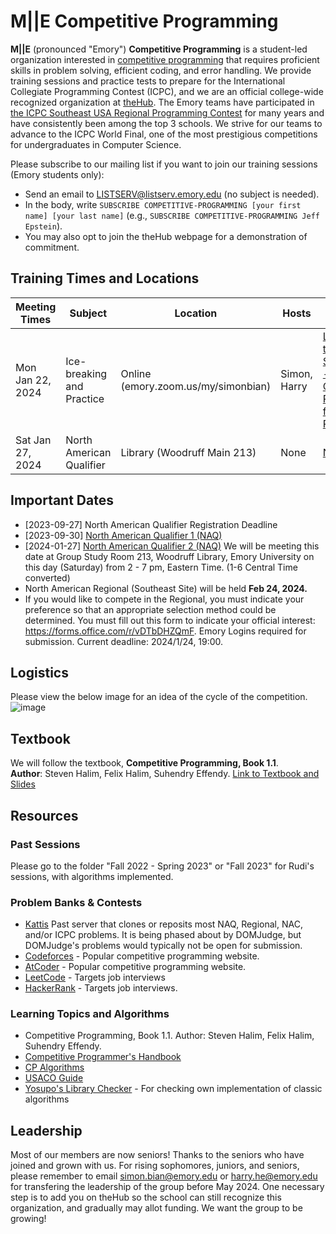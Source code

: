 # M||E Competitive Programming

**M||E** (pronounced "Emory") **Competitive Programming** is a student-led organization interested in [competitive programming](https://en.wikipedia.org/wiki/Competitive_programming) that requires proficient skills in problem solving, efficient coding, and error handling. 
We provide training sessions and practice tests to prepare for the International Collegiate Programming Contest (ICPC), and we are an official college-wide recognized organization at [theHub](https://thehub.emory.edu/organization/m-or-e).
The Emory teams have participated in [the ICPC Southeast USA Regional Programming Contest](http://seusa.vanb.org) for many years and have consistently been among the top 3 schools.
We strive for our teams to advance to the ICPC World Final, one of the most prestigious competitions for undergraduates in Computer Science.

Please subscribe to our mailing list if you want to join our training sessions (Emory students only):

* Send an email to LISTSERV@listserv.emory.edu (no subject is needed).
* In the body, write `SUBSCRIBE COMPETITIVE-PROGRAMMING [your first name] [your last name]` (e.g., `SUBSCRIBE COMPETITIVE-PROGRAMMING Jeff Epstein`).
* You may also opt to join the theHub webpage for a demonstration of commitment. 

## Training Times and Locations
| Meeting Times    | Subject                   | Location                            | Hosts        | More Info                                         |
|------------------|---------------------------|-------------------------------------|--------------|---------------------------------------------------|
| Mon Jan 22, 2024 | Ice-breaking and Practice | Online (emory.zoom.us/my/simonbian) | Simon, Harry | [Learning to Submit - New Comers](https://open.kattis.com/contests/kohkwf), [Practice for Regional](https://open.kattis.com/contests/iv54hs) |
| Sat Jan 27, 2024 | North American Qualifier  | Library (Woodruff Main 213)         | None         | [NAQ](https://naq23.kattis.com/contests/naq23-spring)      |

## Important Dates
* [2023-09-27] North American Qualifier Registration Deadline
* [2023-09-30] [North American Qualifier 1 (NAQ)](https://na.icpc.global/naq/)
* [2024-01-27] [North American Qualifier 2 (NAQ)](https://na.icpc.global/naq/) We will be meeting this date at Group Study Room 213, Woodruff Library, Emory University on this day (Saturday) from 2 - 7 pm, Eastern Time. (1-6 Central Time converted)
* North American Regional (Southeast Site) will be held **Feb 24, 2024.**
* If you would like to compete in the Regional, you must indicate your preference so that an appropriate selection method could be determined. You must fill out this form to indicate your official interest: https://forms.office.com/r/vDTbDHZQmF. Emory Logins required for submission. Current deadline: 2024/1/24, 19:00.

## Logistics
Please view the below image for an idea of the cycle of the competition. 
![image](https://github.com/emory-courses/competitive-programming/assets/52821055/e916be51-65c7-436e-9dcf-d0abe606edc8)

## Textbook
We will follow the textbook, **Competitive Programming, Book 1.1**.  
**Author**: Steven Halim, Felix Halim, Suhendry Effendy.
[Link to Textbook and Slides](https://emory-my.sharepoint.com/:f:/g/personal/sbian8_emory_edu/EoV00S3vvHJAmBWgBONwPmMBiHuxoudGOAp5Jjre5ko4BQ?e=NRHx7x)

## Resources

### Past Sessions
Please go to the folder "Fall 2022 - Spring 2023" or "Fall 2023" for Rudi's sessions, with algorithms implemented.

###  Problem Banks & Contests
* [Kattis](https://open.kattis.com/problems) Past server that clones or reposits most NAQ, Regional, NAC, and/or ICPC problems. It is being phased about by DOMJudge, but DOMJudge's problems would typically not be open for submission.
* [Codeforces](https://codeforces.com/) - Popular competitive programming website.
* [AtCoder](https://atcoder.jp/) - Popular competitive programming website.
* [LeetCode](https://leetcode.com/) - Targets job interviews
* [HackerRank](https://www.hackerrank.com/) - Targets job interviews.

### Learning Topics and Algorithms
* Competitive Programming, Book 1.1. Author: Steven Halim, Felix Halim, Suhendry Effendy.
* [Competitive Programmer's Handbook](https://usaco.guide/CPH.pdf)
* [CP Algorithms](https://cp-algorithms.com/)
* [USACO Guide](https://usaco.guide/)
* [Yosupo's Library Checker](https://judge.yosupo.jp/) - For checking own implementation of classic algorithms


## Leadership
Most of our members are now seniors! Thanks to the seniors who have joined and grown with us. For rising sophomores, juniors, and seniors, please remember to email simon.bian@emory.edu or harry.he@emory.edu for transfering the leadership of the group before May 2024. One necessary step is to add you on theHub so the school can still recognize this organization, and gradually may allot funding. We want the group to be growing! 


